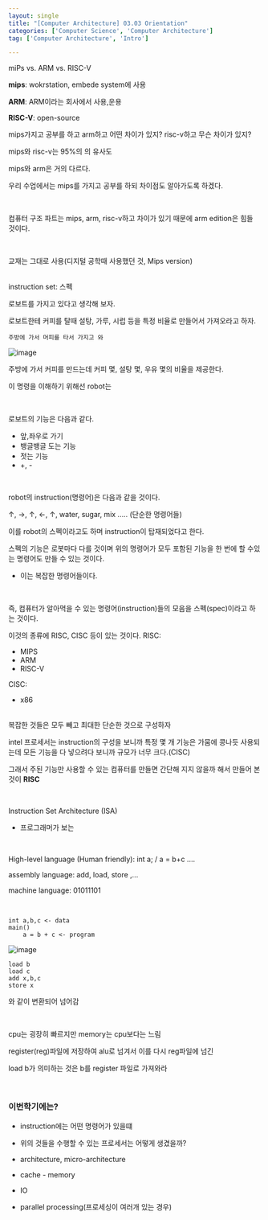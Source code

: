 ```yaml
---
layout: single
title: "[Computer Architecture] 03.03 Orientation"
categories: ['Computer Science', 'Computer Architecture']
tag: ['Computer Architecture', 'Intro']

---
```


 miPs vs. ARM vs. RISC-V



**mips**: wokrstation, embede system에 사용

**ARM**: ARM이라는 회사에서 사용,운용

**RISC-V**: open-source

mips가지고 공부를 하고 arm하고 어떤 차이가 있지? risc-v하고 무슨 차이가 있지?



mips와 risc-v는 95%의 의 유사도

mips와 arm은 거의 다르다.



우리 수업에서는 mips를 가지고 공부를 하되 차이점도 알아가도록 하겠다.

<Br>

컴퓨터 구조 파트는 mips, arm, risc-v하고 차이가 있기 때문에 arm edition은 힘들 것이다.

<br>

교재는 그대로 사용(디지털 공학때 사용했던 것, Mips version)

<br>
instruction set: 스펙

<br>

로보트를 가지고 있다고 생각해 보자.

로보트한테 커피를 탈때 설탕, 가루, 시럽 등을 특정 비율로 만들어서 가져오라고 하자.

`주방에 가서 머피를 타서 가지고 와`

![image](https://user-images.githubusercontent.com/79521972/156500057-d950c27b-8890-40fa-b327-5cf4bc06039e.png)

주방에 가서 커피를 만드는데 커피 몇, 설탕 몇, 우유 몇의 비율을 제공한다.

이 명령을 이해하기 위해선 robot는 

<br>

로보트의 기능은 다음과 같다.

- 앞,좌우로 가기
- 뱅글뱅글 도는 기능
- 젓는 기능
- +, -

<br>

robot의 instruction(명령어)은 다음과 같을 것이다.

↑, →, ↑, ←, ↑, water, sugar, mix ..... (단순한 명령어들)

이를 robot의 스펙이라고도 하며 instruction이 탑재되었다고 한다.

스펙의 기능은 로봇마다 다를 것이며 위의 명령어가 모두 포함된 기능을 한 번에 할 수있는 명령어도 만들 수 있는 것이다.

- 이는 복잡한 명령어들이다.

<br>

즉, 컴퓨터가 알아먹을 수 있는 명령어(instruction)들의 모음을 스펙(spec)이라고 하는 것이다.

이것의 종류에 RISC, CISC 등이 있는 것이다.
RISC:

- MIPS
- ARM
- RISC-V

CISC:

- x86

<br>
복잡한 것들은 모두 빼고 최대한 단순한 것으로 구성하자

<br>

intel 프로세서는 instruction의 구성을 보니까 특정 몇 개 기능은 가뭄에 콩나듯 사용되는데 모든 기능을 다 넣으려다 보니까 규모가 너무 크다.(CISC)

그래서 주된 기능만 사용할 수 있는 컴퓨터를 만들면 간단해 지지 않을까 해서 만들어 본 것이 **RISC**

<br>

Instruction Set Architecture (ISA)

- 프로그래머가 보는

<br>

High-level language (Human friendly): int a; / a = b+c ....

assembly language: add, load, store ,...

machine language: 01011101 

<br>

```
int a,b,c <- data
main()
	a = b + c <- program
```

![image](https://user-images.githubusercontent.com/79521972/156502993-f13938a2-d381-4bc7-a8d4-c5f8ef714710.png)

```
load b
load c
add x,b,c
store x
```

와 같이 변환되어 넘어감

<br>

cpu는 굉장히 빠르지만 memory는 cpu보다는 느림



register(reg)파일에 저장하여 alu로 넘겨서 이를 다시 reg파일에 넘긴



load b가 의미하는 것은 b를 register 파일로 가져와라







<br>

### 이번학기에는?

- instruction에는 어떤 명령어가 있을떄

- 위의 것들을 수행할 수 있는 프로세서는 어떻게 생겼을까?

- architecture, micro-architecture

- cache - memory
- IO
- parallel processing(프로세싱이 여러개 있는 경우)



